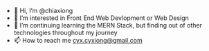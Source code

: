 - 👋 Hi, I’m @chiaxiong
- 👀 I’m interested in Front End Web Devlopment or Web Design
- 🌱 I’m continuing learning the MERN Stack, but finding out of other technologies throughout my journey
- 📫 How to reach me cyx.cyxiong@gmail.com

<!---
chiaxiong/chiaxiong is a ✨ special ✨ repository because its `README.md` (this file) appears on your GitHub profile.
You can click the Preview link to take a look at your changes.
--->
